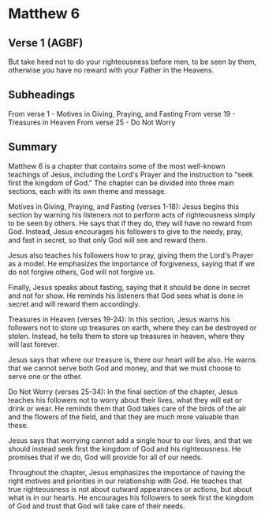 # Matthew 6

## Verse 1 (AGBF)

But take heed not to do your righteousness before men, to be seen by them, otherwise you have no reward with your Father in the Heavens.

## Subheadings

From verse 1 - Motives in Giving, Praying, and Fasting
From verse 19 - Treasures in Heaven
From verse 25 - Do Not Worry

## Summary

Matthew 6 is a chapter that contains some of the most well-known teachings of Jesus, including the Lord's Prayer and the instruction to "seek first the kingdom of God." The chapter can be divided into three main sections, each with its own theme and message.

Motives in Giving, Praying, and Fasting (verses 1-18):
Jesus begins this section by warning his listeners not to perform acts of righteousness simply to be seen by others. He says that if they do, they will have no reward from God. Instead, Jesus encourages his followers to give to the needy, pray, and fast in secret, so that only God will see and reward them.

Jesus also teaches his followers how to pray, giving them the Lord's Prayer as a model. He emphasizes the importance of forgiveness, saying that if we do not forgive others, God will not forgive us.

Finally, Jesus speaks about fasting, saying that it should be done in secret and not for show. He reminds his listeners that God sees what is done in secret and will reward them accordingly.

Treasures in Heaven (verses 19-24):
In this section, Jesus warns his followers not to store up treasures on earth, where they can be destroyed or stolen. Instead, he tells them to store up treasures in heaven, where they will last forever.

Jesus says that where our treasure is, there our heart will be also. He warns that we cannot serve both God and money, and that we must choose to serve one or the other.

Do Not Worry (verses 25-34):
In the final section of the chapter, Jesus teaches his followers not to worry about their lives, what they will eat or drink or wear. He reminds them that God takes care of the birds of the air and the flowers of the field, and that they are much more valuable than these.

Jesus says that worrying cannot add a single hour to our lives, and that we should instead seek first the kingdom of God and his righteousness. He promises that if we do, God will provide for all of our needs.

Throughout the chapter, Jesus emphasizes the importance of having the right motives and priorities in our relationship with God. He teaches that true righteousness is not about outward appearances or actions, but about what is in our hearts. He encourages his followers to seek first the kingdom of God and trust that God will take care of their needs.
